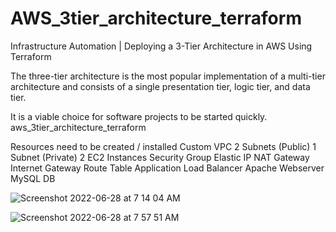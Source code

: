 # AWS_3tier_architecture_terraform

Infrastructure Automation | Deploying a 3-Tier Architecture in AWS Using Terraform

The three-tier architecture is the most popular implementation of a multi-tier architecture and consists of a single presentation tier, logic tier, and data tier.

It is a viable choice for software projects to be started quickly.
aws_3tier_architecture_terraform

Resources need to be created / installed
Custom VPC
2 Subnets (Public)
1 Subnet (Private)
2 EC2 Instances
Security Group
Elastic IP
NAT Gateway
Internet Gateway
Route Table
Application Load Balancer
Apache Webserver
MySQL DB

![Screenshot 2022-06-28 at 7 14 04 AM](https://user-images.githubusercontent.com/58227542/176078298-c410512a-6b55-4a29-b2e7-d241ea8112b3.png)

![Screenshot 2022-06-28 at 7 57 51 AM](https://user-images.githubusercontent.com/58227542/176078468-3847bab0-e70e-4360-b077-181315ee007c.png)
